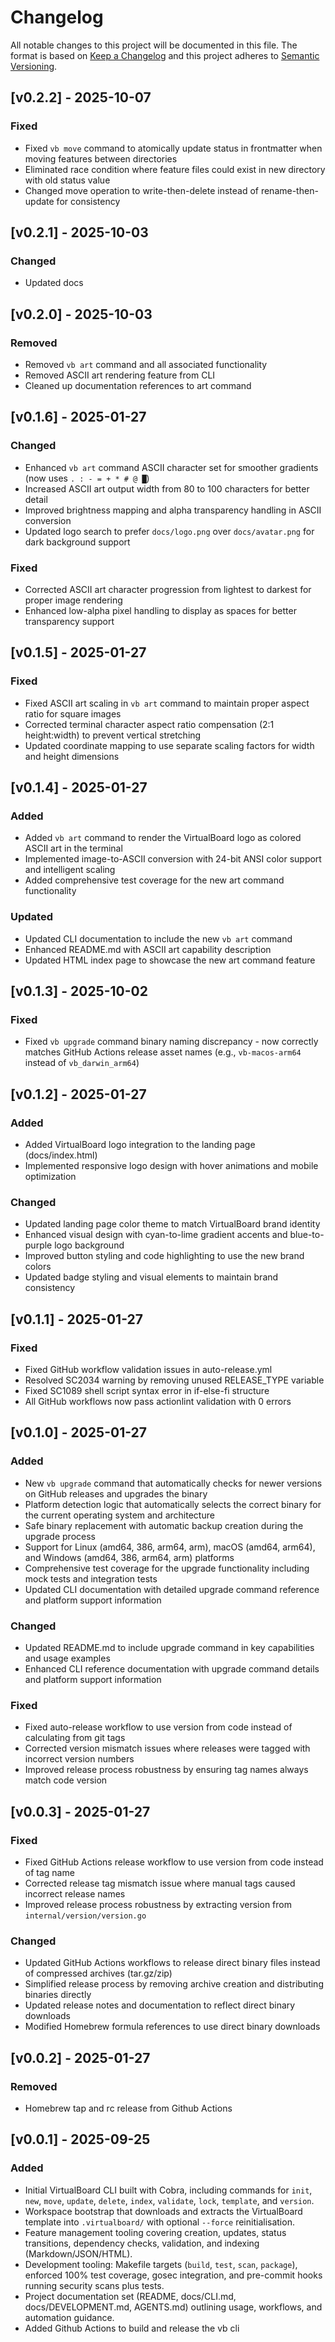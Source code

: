 # Changelog

All notable changes to this project will be documented in this file. The format is based on [Keep a Changelog](https://keepachangelog.com/en/1.1.0/) and this project adheres to [Semantic Versioning](https://semver.org/spec/v2.0.0.html).

## [v0.2.2] - 2025-10-07

### Fixed

- Fixed `vb move` command to atomically update status in frontmatter when moving features between directories
- Eliminated race condition where feature files could exist in new directory with old status value
- Changed move operation to write-then-delete instead of rename-then-update for consistency

## [v0.2.1] - 2025-10-03

### Changed

- Updated docs

## [v0.2.0] - 2025-10-03

### Removed

- Removed `vb art` command and all associated functionality
- Removed ASCII art rendering feature from CLI
- Cleaned up documentation references to art command

## [v0.1.6] - 2025-01-27

### Changed

- Enhanced `vb art` command ASCII character set for smoother gradients (now uses `. : - = + * # @ █`)
- Increased ASCII art output width from 80 to 100 characters for better detail
- Improved brightness mapping and alpha transparency handling in ASCII conversion
- Updated logo search to prefer `docs/logo.png` over `docs/avatar.png` for dark background support

### Fixed

- Corrected ASCII art character progression from lightest to darkest for proper image rendering
- Enhanced low-alpha pixel handling to display as spaces for better transparency support

## [v0.1.5] - 2025-01-27

### Fixed

- Fixed ASCII art scaling in `vb art` command to maintain proper aspect ratio for square images
- Corrected terminal character aspect ratio compensation (2:1 height:width) to prevent vertical stretching
- Updated coordinate mapping to use separate scaling factors for width and height dimensions

## [v0.1.4] - 2025-01-27

### Added

- Added `vb art` command to render the VirtualBoard logo as colored ASCII art in the terminal
- Implemented image-to-ASCII conversion with 24-bit ANSI color support and intelligent scaling
- Added comprehensive test coverage for the new art command functionality

### Updated

- Updated CLI documentation to include the new `vb art` command
- Enhanced README.md with ASCII art capability description
- Updated HTML index page to showcase the new art command feature

## [v0.1.3] - 2025-10-02

### Fixed

- Fixed `vb upgrade` command binary naming discrepancy - now correctly matches GitHub Actions release asset names (e.g., `vb-macos-arm64` instead of `vb_darwin_arm64`)

## [v0.1.2] - 2025-01-27

### Added

- Added VirtualBoard logo integration to the landing page (docs/index.html)
- Implemented responsive logo design with hover animations and mobile optimization

### Changed

- Updated landing page color theme to match VirtualBoard brand identity
- Enhanced visual design with cyan-to-lime gradient accents and blue-to-purple logo background
- Improved button styling and code highlighting to use the new brand colors
- Updated badge styling and visual elements to maintain brand consistency

## [v0.1.1] - 2025-01-27

### Fixed

- Fixed GitHub workflow validation issues in auto-release.yml
- Resolved SC2034 warning by removing unused RELEASE_TYPE variable
- Fixed SC1089 shell script syntax error in if-else-fi structure
- All GitHub workflows now pass actionlint validation with 0 errors

## [v0.1.0] - 2025-01-27

### Added

- New `vb upgrade` command that automatically checks for newer versions on GitHub releases and upgrades the binary
- Platform detection logic that automatically selects the correct binary for the current operating system and architecture
- Safe binary replacement with automatic backup creation during the upgrade process
- Support for Linux (amd64, 386, arm64, arm), macOS (amd64, arm64), and Windows (amd64, 386, arm64, arm) platforms
- Comprehensive test coverage for the upgrade functionality including mock tests and integration tests
- Updated CLI documentation with detailed upgrade command reference and platform support information

### Changed

- Updated README.md to include upgrade command in key capabilities and usage examples
- Enhanced CLI reference documentation with upgrade command details and platform support information

### Fixed

- Fixed auto-release workflow to use version from code instead of calculating from git tags
- Corrected version mismatch issues where releases were tagged with incorrect version numbers
- Improved release process robustness by ensuring tag names always match code version

## [v0.0.3] - 2025-01-27

### Fixed

- Fixed GitHub Actions release workflow to use version from code instead of tag name
- Corrected release tag mismatch issue where manual tags caused incorrect release names
- Improved release process robustness by extracting version from `internal/version/version.go`

### Changed

- Updated GitHub Actions workflows to release direct binary files instead of compressed archives (tar.gz/zip)
- Simplified release process by removing archive creation and distributing binaries directly
- Updated release notes and documentation to reflect direct binary downloads
- Modified Homebrew formula references to use direct binary downloads

## [v0.0.2] - 2025-01-27
### Removed

- Homebrew tap and rc release from Github Actions

## [v0.0.1] - 2025-09-25
### Added

- Initial VirtualBoard CLI built with Cobra, including commands for `init`, `new`, `move`, `update`, `delete`, `index`, `validate`, `lock`, `template`, and `version`.
- Workspace bootstrap that downloads and extracts the VirtualBoard template into `.virtualboard/` with optional `--force` reinitialisation.
- Feature management tooling covering creation, updates, status transitions, dependency checks, validation, and indexing (Markdown/JSON/HTML).
- Development tooling: Makefile targets (`build`, `test`, `scan`, `package`), enforced 100% test coverage, gosec integration, and pre-commit hooks running security scans plus tests.
- Project documentation set (README, docs/CLI.md, docs/DEVELOPMENT.md, AGENTS.md) outlining usage, workflows, and automation guidance.
- Added Github Actions to build and release the vb cli
